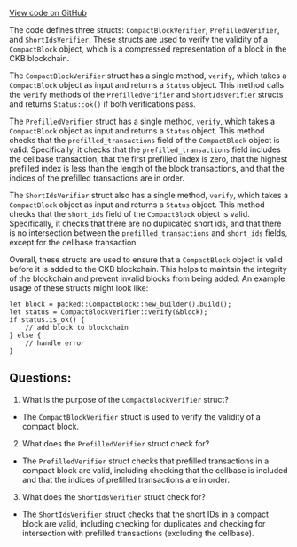 [View code on GitHub](https://github.com/nervosnetwork/ckb/sync/src/relayer/compact_block_verifier.rs)

The code defines three structs: `CompactBlockVerifier`, `PrefilledVerifier`, and `ShortIdsVerifier`. These structs are used to verify the validity of a `CompactBlock` object, which is a compressed representation of a block in the CKB blockchain. 

The `CompactBlockVerifier` struct has a single method, `verify`, which takes a `CompactBlock` object as input and returns a `Status` object. This method calls the `verify` methods of the `PrefilledVerifier` and `ShortIdsVerifier` structs and returns `Status::ok()` if both verifications pass.

The `PrefilledVerifier` struct has a single method, `verify`, which takes a `CompactBlock` object as input and returns a `Status` object. This method checks that the `prefilled_transactions` field of the `CompactBlock` object is valid. Specifically, it checks that the `prefilled_transactions` field includes the cellbase transaction, that the first prefilled index is zero, that the highest prefilled index is less than the length of the block transactions, and that the indices of the prefilled transactions are in order.

The `ShortIdsVerifier` struct also has a single method, `verify`, which takes a `CompactBlock` object as input and returns a `Status` object. This method checks that the `short_ids` field of the `CompactBlock` object is valid. Specifically, it checks that there are no duplicated short ids, and that there is no intersection between the `prefilled_transactions` and `short_ids` fields, except for the cellbase transaction.

Overall, these structs are used to ensure that a `CompactBlock` object is valid before it is added to the CKB blockchain. This helps to maintain the integrity of the blockchain and prevent invalid blocks from being added. An example usage of these structs might look like:

```
let block = packed::CompactBlock::new_builder().build();
let status = CompactBlockVerifier::verify(&block);
if status.is_ok() {
    // add block to blockchain
} else {
    // handle error
}
```
## Questions: 
 1. What is the purpose of the `CompactBlockVerifier` struct?
- The `CompactBlockVerifier` struct is used to verify the validity of a compact block.

2. What does the `PrefilledVerifier` struct check for?
- The `PrefilledVerifier` struct checks that prefilled transactions in a compact block are valid, including checking that the cellbase is included and that the indices of prefilled transactions are in order.

3. What does the `ShortIdsVerifier` struct check for?
- The `ShortIdsVerifier` struct checks that the short IDs in a compact block are valid, including checking for duplicates and checking for intersection with prefilled transactions (excluding the cellbase).
